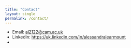 ```yaml
---
title: "Contact"
layout: single
permalink: /contact/
---
```


- Email: [al2122@cam.ac.uk](mailto:al2122@cam.ac.uk)
- LinkedIn: <https://uk.linkedin.com/in/alessandralearmount>
- 
